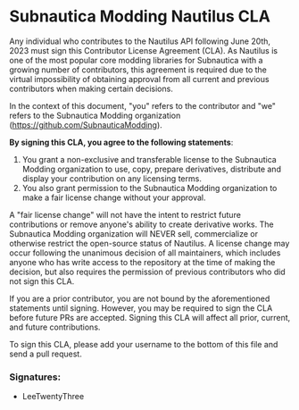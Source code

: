 # Subnautica Modding Nautilus CLA

Any individual who contributes to the Nautilus API following June 20th, 2023 must sign this Contributor License Agreement (CLA). As Nautilus is one of the most popular core modding libraries for Subnautica with a growing number of contributors, this agreement is required due to the virtual impossibility of obtaining approval from all current and previous contributors when making certain decisions.

In the context of this document, "you" refers to the contributor and "we" refers to the Subnautica Modding organization (<https://github.com/SubnauticaModding>).

**By signing this CLA, you agree to the following statements**:

1. You grant a non-exclusive and transferable license to the Subnautica Modding organization to use, copy, prepare derivatives, distribute and display your contribution on any licensing terms.
2. You also grant permission to the Subnautica Modding organization to make a fair license change without your approval.

A "fair license change" will not have the intent to restrict future contributions or remove anyone's ability to create derivative works. The Subnautica Modding organization will NEVER sell, commercialize or otherwise restrict the open-source status of Nautilus. A license change may occur following the unanimous decision of all maintainers, which includes anyone who has write access to the repository at the time of making the decision, but also requires the permission of previous contributors who did not sign this CLA.

If you are a prior contributor, you are not bound by the aforementioned statements until signing. However, you may be required to sign the CLA before future PRs are accepted. Signing this CLA will affect all prior, current, and future contributions.

To sign this CLA, please add your username to the bottom of this file and send a pull request. 

### Signatures:

- LeeTwentyThree
